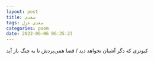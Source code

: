 ```yaml
---
layout: post
title: سعدی
tags: سعدی غزل
categories: poem
date: 2022-06-06 06:35:23
---
```


کبوتری که دگر آشیان نخواهد دید / قضا همی‌بردش تا به چنگ باز آید
